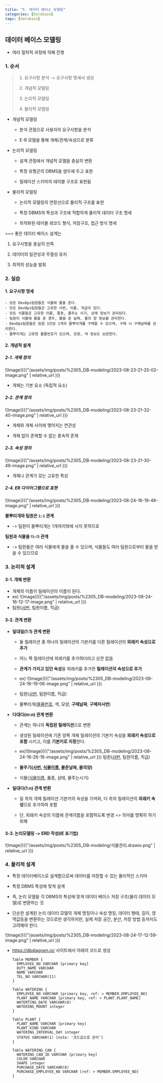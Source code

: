 ```yaml
---
title: "5. 데이터 베이스 모델링"
categories: [Database]
tags: [database]
---
```


## 데이터 베이스 모델링

- 여러 절차적 과정에 의해 진행

### 1. 순서

> 1. 요구사항 분석 -> 요구사항 명세서 생성
>
> 2. 개념적 모델링
>
> 3. 논리적 모델링
>
> 4. 물리적 모델링

- 개념적 모델링

  - 분석 관점으로 사용자의 요구사항을 분석

  - E-R 모델을 통해 개체/관계/속성으로 분류

- 논리적 모델링

  - 설계 관점에서 개념적 모델을 충실히 변환

  - 특정 유형군의 DBMS을 염두에 두고 표현

  - 릴레이션 스키마의 테이블 구조로 표현됨

- 물리적 모델링

  - 논리적 모델링의 연장선으로 물리적 구조를 표현

  - 특정 DBMS의 특성과 구조에 적합하게 물리적 데이터 구조 명세

  - 최적화된 테이블 레코드 형식, 저장구조, 접근 방식 명세

==> 좋은 데이터 베이스 설계는

1. 요구사항을 충실히 만족

2. 데이터의 일관성과 무결성 유지

3. 최적의 성능을 발휘

### 2. 실습

#### 1. 요구사항 명세

```
- 모든 DevOps팀원들은 식물에 물을 준다.
- 모든 DevOps팀원들은 고유한 사번, 이름, 직급이 있다.
- 모든 식물들은 고유한 이름, 품종, 물주는 시기, 상태 정보가 관리된다.
- 팀원이 식물에 물을 준 경우, 물을 준 날짜, 물의 양 정보를 관리한다.
- DevOps팀원들은 팀원 1인당 1개의 물뿌리개를 구매할 수 있으며, 구매 시 구매날짜를 관리한다.
- 물뿌리개는 고유한 물품번호가 있으며, 모양, 색 정보도 보관한다.
```

#### 2. 개념적 설계

##### 2-1. 개체 정의

![Image]({{"/assets/img/posts/%2305_DB-modeling/2023-08-23-21-25-02-image.png" | relative_url }})

- 개체는 기본 요소 (독립적 요소)

##### 2-2. 관계 정의

![Image]({{"/assets/img/posts/%2305_DB-modeling/2023-08-23-21-32-40-image.png" | relative_url }})

- 개체와 개체 사이에 맺어지는 연관성

- 개체 없이 존재할 수 없는 종속적 존재

##### 2-3. 속성 정의

![Image]({{"/assets/img/posts/%2305_DB-modeling/2023-08-23-21-30-49-image.png" | relative_url }})

- 개체나 관계가 갖는 고유한 특성

##### 2-4. ER 다이어그램으로 표현

![Image]({{"/assets/img/posts/%2305_DB-modeling/2023-08-24-16-19-48-image.png" | relative_url }})

**물뿌리개와 팀원은 `1:1` 관계**

- -> 팀원이 물뿌리개는 1개까지밖에 사지 못하므로

**팀원과 식물을 `다:다` 관계**

- -> 팀원들은 여러 식물에게 물을 줄 수 있으며, 식물들도 여러 팀원으로부터 물을 받을 수 있으므로

### 3. 논리적 설계

#### 3-1. 개체 변환

- 개체의 이름이 릴레이션의 이름이 된다.
- ex)
  ![Image]({{"/assets/img/posts/%2305_DB-modeling/2023-08-24-16-12-17-image.png" | relative_url }})
- 팀원(<u>사번</u>, 팀원이름, 직급)

#### 3-2. 관계 변환

- **일대일(1:1) 관계 변환**

  - 둘 릴레이션 중 하나의 릴레이션의 기본키를 다른 릴레이션의 **외래키 속성으로 추가**

  - 어느 쪽 릴레이션에 외래키를 추가하더라고 상관 없음

  - **관계가 가지고 있던 속성**을 외래키를 추가한 **릴레이션의 속성으로 추가**

  - ex) ![Image]({{"/assets/img/posts/%2305_DB-modeling/2023-08-24-16-19-06-image.png" | relative_url }})

  - 팀원(<u>사번</u>, 팀원이름, 직급)

  - 물뿌리개(<u>물품번호</u>, 색, 모양, **구매날짜**, **구매자사번**)

- **다대다(m:n) 관계 변환**

  - 관계는 하나의 **독립된 릴레이션**으로 변환

  - 생성된 릴레이션에 기존 양쪽 개체 릴레이션의 기본키 속성을 **외래키 속성으로 포함** 시키고, 이를 **기본키로 지정**한다.

  - ex)![Image]({{"/assets/img/posts/%2305_DB-modeling/2023-08-24-16-26-16-image.png" | relative_url }})
    팀원(<u>사번</u>, 팀원이름, 직급)

  - **물주기(<u>사번</u>, <u>식물이름</u>, 물준날짜, 물의양)**

  - 식물(<u>식물이름</u>, 품종, 상태, 물주는시기)

- **일대다(1:n) 관계 변환**

  - 일 측의 개체 릴레이션 기본키의 속성을 가져와, 다 측의 릴레이션의 **외래키 속성**으로 추가하여 포함

  - 단, 외래키 속성의 이름에 관계이름을 포함하도록 변경 => 의미를 명확히 하기 위해

#### 3-3. 논리모델링 -> ERD 작성(IE 표기법)

![Image]({{"/assets/img/posts/%2305_DB-modeling/식물관리.drawio.png" | relative_url }})

### 4. 물리적 설계

- 특정 데이터베이스로 설계함으로써 데이터를 저장할 수 있는 물리적인 스키마

- 특정 DBMS 특성에 맞게 설계

- 즉, 논리 모델을 각 DBMS의 특성에 맞게 데이터 베이스 저장 구조(물리 데이터 모델)로 변환하는 것

- 단순한 설계된 논리 데이터 모델의 개체 명칭이나 속성 명칭, 데이터 형태, 길이, 영역값등을 변환하는 것으로만 생각하지만, 실제 저장 공간, 분산, 저장 방법 등까지도 고려해야 한다.

![Image]({{"/assets/img/posts/%2305_DB-modeling/2023-08-24-17-12-59-image.png" | relative_url }})

- https://dbdiagram.io/ 사이트에서 아래의 코드로 생성

  ```
  Table MEMBER {
    EMPLOYEE_NO VARCHAR [primary key]
    DUTY_NAME VARCHAR
    NAME VARCHAR
    TEL_NO VARCHAR(11)
  }

  Table WATERING {
    EMPLOYEE_NO VARCHAR [primary key, ref: > MEMBER.EMPLOYEE_NO]
    PLANT_NAME VARCHAR [primary key, ref: > PLANT.PLANT_NAME]
    WATERTING_DATE VARCHAR(8)
    WATERING_MOUNT integer
  }

  Table PLANT {
    PLANT_NAME VARCHAR [primary key]
    PLANT_KIND VARCHAR
    WATERING_INTERVAL_DAY integer
    STATUS VARCHAR(1) [note: '코드값으로 관리']
  }

  Table WATERING_CAN {
    WATERING_CAN_ID VARCHAR [primary key]
    COLOR VARCHAR
    SHAPE integer
    PURCHASE_DATE VARCHAR(8)
    PURCHASE_EMPLOYEE_NO VARCHAR [ref: > MEMBER.EMPLOYEE_NO]
  }

  ```

